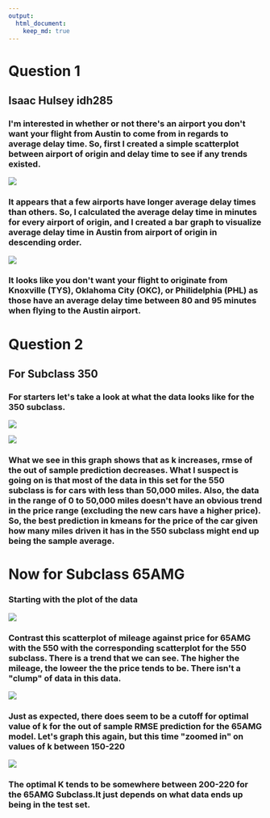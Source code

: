 ```yaml
---
output:
  html_document:
    keep_md: true
---
```

# Question 1
## Isaac Hulsey idh285










### I'm interested in whether or not there's an airport you don't want your flight from Austin to come from in regards to average delay time. So, first I created a simple scatterplot between airport of origin and delay time to see if any trends existed.

![](Airport_files/figure-html/unnamed-chunk-4-1.png)<!-- -->

### It appears that a few airports have longer average delay times than others. So, I calculated the average delay time in minutes for every airport of origin, and I created a bar graph to visualize average delay time in Austin from airport of origin in descending order.




![](Airport_files/figure-html/unnamed-chunk-6-1.png)<!-- -->

### It looks like you don't want your flight to originate from Knoxville (TYS), Oklahoma City (OKC), or Philidelphia (PHL) as those have an average delay time between 80 and 95 minutes when flying to the Austin airport.

# Question 2

## For Subclass 350


### For starters let's take a look at what the data looks like for the 350 subclass.


![](Airport_files/figure-html/unnamed-chunk-8-1.png)<!-- -->



![](Airport_files/figure-html/unnamed-chunk-10-1.png)<!-- -->





### What we see in this graph shows that as k increases, rmse of the out of sample prediction decreases. What I suspect is going on is that most of the data in this set for the 550 subclass is for cars with less than 50,000 miles. Also, the data in the range of 0 to 50,000 miles doesn't have an obvious trend in the price range (excluding the new cars have a higher price). So, the best prediction in kmeans for the price of the car given how many miles driven it has in the 550 subclass might end up being the sample average. 

# Now for Subclass 65AMG

### Starting with the plot of the data
![](Airport_files/figure-html/unnamed-chunk-12-1.png)<!-- -->


### Contrast this scatterplot of mileage against price for 65AMG with the 550 with the corresponding scatterplot for the 550 subclass. There is a trend that we can see. The higher the mileage, the loweer the the price tends to be. There isn't a "clump" of data in this data.



![](Airport_files/figure-html/unnamed-chunk-14-1.png)<!-- -->

### Just as expected, there does seem to be a cutoff for optimal value of k for the out of sample RMSE prediction for the 65AMG model. Let's graph this again, but this time "zoomed in" on values of k between 150-220



![](Airport_files/figure-html/unnamed-chunk-16-1.png)<!-- -->

### The optimal K tends to be somewhere between 200-220 for the 65AMG Subclass.It just depends on what data ends up being in the test set.
